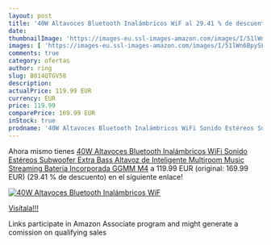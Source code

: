 ```yaml
---
layout: post
title: '40W Altavoces Bluetooth Inalámbricos WiF al 29.41 % de descuento'
date: 
thumbnailImage: 'https://images-eu.ssl-images-amazon.com/images/I/51lWn6BpySL._SL200_.jpg'
images: [ 'https://images-eu.ssl-images-amazon.com/images/I/51lWn6BpySL._SL200_.jpg' ]
comments: true
category: ofertas
author: ring
slug: B014QTGV58
description:
actualPrice: 119.99 EUR
currency: EUR
price: 119.99
comparePrice: 169.99 EUR
inStock: true
prodname: '40W Altavoces Bluetooth Inalámbricos WiFi Sonido Estéreos Subwoofer Extra Bass Altavoz de Inteligente Multiroom Music Streaming Batería Incorporada GGMM M4'
---
```


Ahora mismo tienes [40W Altavoces Bluetooth Inalámbricos WiFi Sonido Estéreos Subwoofer Extra Bass Altavoz de Inteligente Multiroom Music Streaming Batería Incorporada GGMM M4](https://www.amazon.es/dp/B014QTGV58/?tag=tolees-21) a 119.99 EUR (original: 169.99 EUR) (29.41 %  de descuento) en el siguiente enlace!

[![40W Altavoces Bluetooth Inalámbricos WiF](https://images-eu.ssl-images-amazon.com/images/I/51lWn6BpySL._SL200_.jpg)](https://www.amazon.es/dp/B014QTGV58/?tag=tolees-21)

[Visítala!!!](https://www.amazon.es/dp/B014QTGV58/?tag=tolees-21)

Links participate in Amazon Associate program and might generate a comission on qualifying sales
